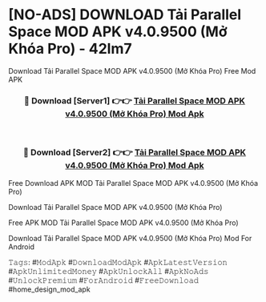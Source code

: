 # [NO-ADS] DOWNLOAD Tải Parallel Space MOD APK v4.0.9500 (Mở Khóa Pro) - 42lm7
Download Tải Parallel Space MOD APK v4.0.9500 (Mở Khóa Pro) Free Mod APK

<div align="center">
<h3>🔴 Download [Server1] 👉👉 <a href="https://apk-comot.site?title=Tải_Parallel_Space_MOD_APK_v4.0.9500_(Mở_Khóa_Pro)">Tải Parallel Space MOD APK v4.0.9500 (Mở Khóa Pro) Mod Apk</a></h3><br>

<h3>🔴 Download [Server2] 👉👉 <a href="https://apk-comot.site?title=Tải_Parallel_Space_MOD_APK_v4.0.9500_(Mở_Khóa_Pro)">Tải Parallel Space MOD APK v4.0.9500 (Mở Khóa Pro) Mod Apk</a></h3>
</div>


Free Download APK MOD Tải Parallel Space MOD APK v4.0.9500 (Mở Khóa Pro)

Download Tải Parallel Space MOD APK v4.0.9500 (Mở Khóa Pro) 

Free APK MOD Tải Parallel Space MOD APK v4.0.9500 (Mở Khóa Pro) 

Download Tải Parallel Space MOD APK v4.0.9500 (Mở Khóa Pro) Mod For Android

𝚃𝚊𝚐𝚜: #𝙼𝚘𝚍𝙰𝚙𝚔 #𝙳𝚘𝚠𝚗𝚕𝚘𝚊𝚍𝙼𝚘𝚍𝙰𝚙𝚔 #𝙰𝚙𝚔𝙻𝚊𝚝𝚎𝚜𝚝𝚅𝚎𝚛𝚜𝚒𝚘𝚗 #𝙰𝚙𝚔𝚄𝚗𝚕𝚒𝚖𝚒𝚝𝚎𝚍𝙼𝚘𝚗𝚎𝚢 #𝙰𝚙𝚔𝚄𝚗𝚕𝚘𝚌𝚔𝙰𝚕𝚕 #𝙰𝚙𝚔𝙽𝚘𝙰𝚍𝚜 #𝚄𝚗𝚕𝚘𝚌𝚔𝙿𝚛𝚎𝚖𝚒𝚞𝚖 #𝙵𝚘𝚛𝙰𝚗𝚍𝚛𝚘𝚒𝚍 #𝙵𝚛𝚎𝚎𝙳𝚘𝚠𝚗𝚕𝚘𝚊𝚍 #home_design_mod_apk